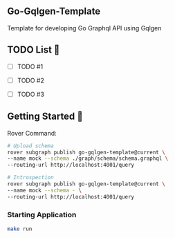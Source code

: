 Go-Gqlgen-Template
---
Template for developing Go Graphql API using Gqlgen

## TODO List 📃

- [ ] TODO #1
- [ ] TODO #2
- [ ] TODO #3


## Getting Started 🚀

Rover Command:
```bash
# Upload schema
rover subgraph publish go-gqlgen-template@current \
--name mock --schema ./graph/schema/schema.graphql \
--routing-url http://localhost:4001/query

# Introspection
rover subgraph publish go-gqlgen-template@current \
--name mock --schema - \
--routing-url http://localhost:4001/query
```

### Starting Application
```bash
make run
```